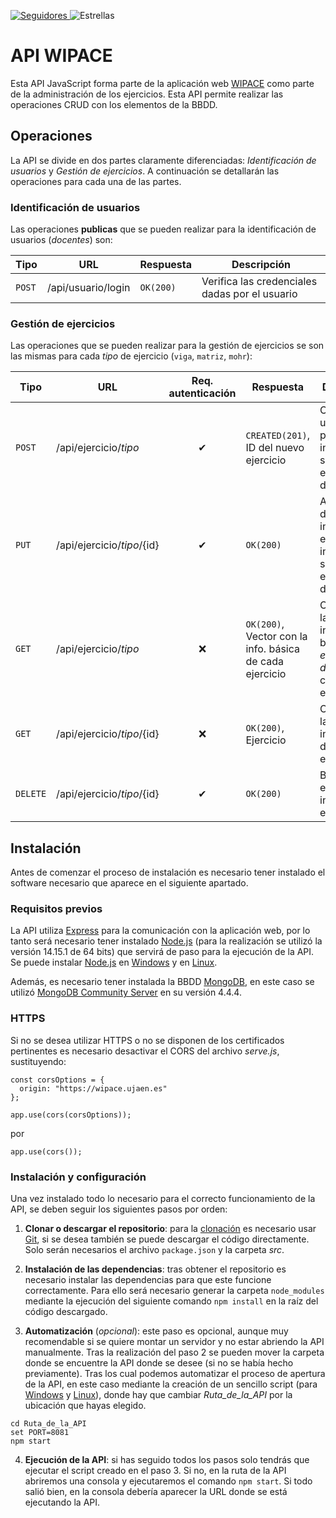 [ ![Seguidores](https://img.shields.io/github/followers/sjm00010?label=Seguir&style=social) ](https://github.com/sjm00010)
![Estrellas](https://img.shields.io/github/stars/sjm00010/API-TFG?label=Favoritos&style=flat-square)

# API WIPACE

Esta API JavaScript forma parte de la aplicación web [WIPACE](https://github.com/sjm00010/TFG) como parte de la administración de los ejercicios. Esta API permite realizar las operaciones CRUD con los elementos de la BBDD.

## Operaciones
La API se divide en dos partes claramente diferenciadas: *Identificación de usuarios* y *Gestión de ejercicios*. A continuación se detallarán las operaciones para cada una de las partes.

### Identificación de usuarios
Las operaciones **publicas** que se pueden realizar para la identificación de usuarios (*docentes*) son:

|  Tipo  |         URL          | Respuesta | Descripción |
| ------ | -------------------- | --------- | ----------- | 
| `POST` | /api/usuario/login | `OK(200)` | Verifica las credenciales dadas por el usuario |

### Gestión de ejercicios
Las operaciones que se pueden realizar para la gestión de ejercicios se son las mismas para cada *tipo* de ejercicio (`viga`, `matriz`, `mohr`):

|  Tipo  |             URL            | Req. autenticación | Respuesta | Descripción |
| ------ | -------------------------- | :---------: | --------- | ----------- | 
| `POST` | /api/ejercicio/*tipo* | ✔ | `CREATED(201)`, ID del nuevo ejercicio | Creación de un ejercicio a partir de la información suministrada en el cuerpo de la petición |
| `PUT` | /api/ejercicio/*tipo*/{id} | ✔ | `OK(200)` | Actualización del ejercicio indicado por el ID con la información suministrada en el cuerpo de la petición |
| `GET` | /api/ejercicio/*tipo* | ❌ | `OK(200)`, Vector con la info. básica de cada ejercicio | Obtención de la información básica (*ID*, *enunciado* y *dificultad*) de cada ejercicio |
| `GET` | /api/ejercicio/*tipo*/{id} | ❌ | `OK(200)`, Ejercicio | Obtención de la información de un ejercicio |
| `DELETE` | /api/ejercicio/*tipo*/{id} | ✔ | `OK(200)` | Borrado del ejercicio indicado por el ID |

## Instalación
Antes de comenzar el proceso de instalación es necesario tener instalado el software necesario que aparece en el siguiente apartado.

### Requisitos previos
La API utiliza [Express](https://expressjs.com/es/) para la comunicación con la aplicación web, por lo tanto será necesario tener instalado [Node.js](https://nodejs.org/es/download/) (para la realización se utilizó la versión 14.15.1 de 64 bits) que servirá de paso para la ejecución de la API. Se puede instalar [Node.js](https://nodejs.org/es/download/) en [Windows](https://guru99.es/download-install-node-js/) y en [Linux](https://www.hostinger.es/tutoriales/instalar-node-js-ubuntu/).

Además, es necesario tener instalada la BBDD [MongoDB](https://www.campusmvp.es/recursos/post/VIDEO-Instalacion-paso-a-paso-de-MongoDB-en-Windows-y-Linux.aspx), en este caso se utilizó [MongoDB Community Server](https://www.mongodb.com/try/download/community) en su versión 4.4.4. 

### HTTPS
Si no se desea utilizar HTTPS o no se disponen de los certificados pertinentes es necesario desactivar el CORS del archivo *serve.js*, sustituyendo:
```
const corsOptions = {
  origin: "https://wipace.ujaen.es"
};

app.use(cors(corsOptions));
```

por

```
app.use(cors());
```

### Instalación y configuración
Una vez instalado todo lo necesario para el correcto funcionamiento de la API, se deben seguir los siguientes pasos por orden:

1. **Clonar o descargar el repositorio**: para la [clonación](https://git-scm.com/book/es/v2/Fundamentos-de-Git-Obteniendo-un-repositorio-Git#:~:text=Si%20deseas%20obtener%20una%20copia,en%20vez%20de%20%22checkout%22.) es necesario usar [Git](https://git-scm.com/book/es/v2/Inicio---Sobre-el-Control-de-Versiones-Instalaci%C3%B3n-de-Git), si se desea también se puede descargar el código directamente. Solo serán necesarios el archivo `package.json` y la carpeta *src*.

2. **Instalación de las dependencias**: tras obtener el repositorio es necesario instalar las dependencias para que este funcione correctamente. Para ello será necesario generar la carpeta `node_modules` mediante la ejecución del siguiente comando `npm install` en la raíz del código descargado.

3. **Automatización** (*opcional*): este paso es opcional, aunque muy recomendable si se quiere montar un servidor y no estar abriendo la API manualmente. Tras la realización del paso 2 se pueden mover la carpeta donde se encuentre la API donde se desee (si no se había hecho previamente). Tras los cual podemos automatizar el proceso de apertura de la API, en este caso mediante la creación de un sencillo script (para [Windows](https://www.downloadsource.es/como-crear-archivo-bat-para-ejecutar-comandos-en-cmd-automaticamente-windows/n/8520/) y [Linux](https://computernewage.com/2019/03/09/scripting-linux-bash-ejecutar-script-arranque/)), donde hay que cambiar *Ruta_de_la_API* por la ubicación que hayas elegido.

```
cd Ruta_de_la_API
set PORT=8081
npm start
```

4. **Ejecución de la API**: si has seguido todos los pasos solo tendrás que ejecutar el script creado en el paso 3. Si no, en la ruta de la API abriremos una consola y ejecutaremos el comando `npm start`. Si todo salió bien, en la consola debería aparecer la URL donde se está ejecutando la API.